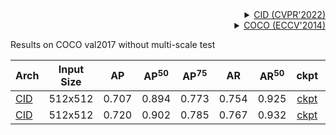 <!-- [ALGORITHM] -->

<details>
<summary align="right"><a href="https://openaccess.thecvf.com/content/CVPR2022/html/Wang_Contextual_Instance_Decoupling_for_Robust_Multi-Person_Pose_Estimation_CVPR_2022_paper.html">CID (CVPR'2022)</a></summary>

```bibtex
@InProceedings{Wang_2022_CVPR,
    author    = {Wang, Dongkai and Zhang, Shiliang},
    title     = {Contextual Instance Decoupling for Robust Multi-Person Pose Estimation},
    booktitle = {Proceedings of the IEEE/CVF Conference on Computer Vision and Pattern Recognition (CVPR)},
    month     = {June},
    year      = {2022},
    pages     = {11060-11068}
}
```

</details>

<!-- [DATASET] -->

<details>
<summary align="right"><a href="https://link.springer.com/chapter/10.1007/978-3-319-10602-1_48">COCO (ECCV'2014)</a></summary>

```bibtex
@inproceedings{lin2014microsoft,
  title={Microsoft coco: Common objects in context},
  author={Lin, Tsung-Yi and Maire, Michael and Belongie, Serge and Hays, James and Perona, Pietro and Ramanan, Deva and Doll{\'a}r, Piotr and Zitnick, C Lawrence},
  booktitle={European conference on computer vision},
  pages={740--755},
  year={2014},
  organization={Springer}
}
```

</details>

Results on COCO val2017 without multi-scale test

| Arch                                          | Input Size |  AP   | AP<sup>50</sup> | AP<sup>75</sup> |  AR   | AR<sup>50</sup> |                     ckpt                      |                      log                      |
| :-------------------------------------------- | :--------: | :---: | :-------------: | :-------------: | :---: | :-------------: | :-------------------------------------------: | :-------------------------------------------: |
| [CID](/configs/body_2d_keypoint/cid/coco/cid_hrnet-w32_8xb20-140e_coco-512x512.py) |  512x512   | 0.707 |      0.894      |      0.773      | 0.754 |      0.925      | [ckpt](https://download.openmmlab.com/mmpose/bottom_up/cid/hrnet_w32_coco_512x512-867b9659_20220928.pth) | [log](https://download.openmmlab.com/mmpose/bottom_up/cid/hrnet_w32_coco_512x512_20220928.log.json) |
| [CID](/configs/body_2d_keypoint/cid/coco/cid_hrnet-w48_8xb20-140e_coco-512x512.py) |  512x512   | 0.720 |      0.902      |      0.785      | 0.767 |      0.932      | [ckpt](https://download.openmmlab.com/mmpose/bottom_up/cid/hrnet_w48_coco_512x512-af545767_20221109.pth) | [log](https://download.openmmlab.com/mmpose/bottom_up/cid/hrnet_w48_coco_512x512_20221109.log.json) |
